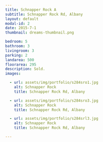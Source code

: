 ```yaml
---
title: Schnapper Rock A
subtitle: Schnapper Rock Rd, Albany
layout: default
modal-id: 2
date: 2015-7-1
thumbnail: dreams-thumbnail.png

bedroom: 5
bathroom: 3
livingroom: 3
parking: 2
landarea: 500
floorarea: 295
description: Sold.
images:

  - url: assets/img/portfolio/s284sro1.jpg
    alt: Schnapper Rock
    title: Schnapper Rock Rd, Albany

  - url: assets/img/portfolio/s284sro3.jpg
    alt: Schnapper Rock
    title: Schnapper Rock Rd, Albany

  - url: assets/img/portfolio/s284srl3.jpg
    alt: Schnapper Rock
    title: Schnapper Rock Rd, Albany

---
```

